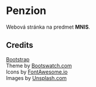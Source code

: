 Penzion
===================
Webová stránka na predmet **MNIS**.

Credits
-------------
[Bootstrap](http://getbootstrap.com/)  
Theme by [Bootswatch.com](http://bootswatch.com/)  
Icons by [FontAwesome.io](http://fontawesome.io/)  
Images by [Unsplash.com](https://unsplash.com/)
